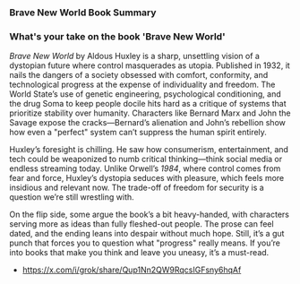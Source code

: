 ### Brave New World Book Summary

### What's your take on the book 'Brave New World'

*Brave New World* by Aldous Huxley is a sharp, unsettling vision of a dystopian future where control masquerades as utopia. Published in 1932, it nails the dangers of a society obsessed with comfort, conformity, and technological progress at the expense of individuality and freedom. The World State’s use of genetic engineering, psychological conditioning, and the drug Soma to keep people docile hits hard as a critique of systems that prioritize stability over humanity. Characters like Bernard Marx and John the Savage expose the cracks—Bernard’s alienation and John’s rebellion show how even a "perfect" system can’t suppress the human spirit entirely.

Huxley’s foresight is chilling. He saw how consumerism, entertainment, and tech could be weaponized to numb critical thinking—think social media or endless streaming today. Unlike Orwell’s *1984*, where control comes from fear and force, Huxley’s dystopia seduces with pleasure, which feels more insidious and relevant now. The trade-off of freedom for security is a question we’re still wrestling with.

On the flip side, some argue the book’s a bit heavy-handed, with characters serving more as ideas than fully fleshed-out people. The prose can feel dated, and the ending leans into despair without much hope. Still, it’s a gut punch that forces you to question what "progress" really means. If you’re into books that make you think and leave you uneasy, it’s a must-read.


- https://x.com/i/grok/share/Qup1Nn2QW9RqcsIGFsny6hqAf
